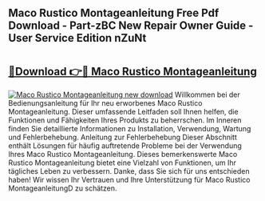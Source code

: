 ## Maco Rustico Montageanleitung Free Pdf Download - Part-zBC New Repair Owner Guide - User Service Edition nZuNt

# <h2><a href="http://df8si86.blite.top/?on=Maco+Rustico+Montageanleitung">🔗Download 👉🔴 Maco Rustico Montageanleitung</a></h2>

[![Maco Rustico Montageanleitung new download](https://i.imgur.com/lujVjoI.png)](http://df8si86.blite.top/?on=Maco+Rustico+Montageanleitung)
Willkommen bei der Bedienungsanleitung für Ihr neu erworbenes Maco Rustico Montageanleitung. Dieser umfassende Leitfaden soll Ihnen helfen, die Funktionen und Fähigkeiten Ihres Produkts zu beherrschen. Im Inneren finden Sie detaillierte Informationen zu Installation, Verwendung, Wartung und Fehlerbehebung. Anleitung zur Fehlerbehebung Dieser Abschnitt enthält Lösungen für häufig auftretende Probleme bei der Verwendung Ihres Maco Rustico Montageanleitung. Dieses bemerkenswerte Maco Rustico Montageanleitung bietet eine Vielzahl von Funktionen, um Ihr tägliches Leben zu verbessern. Danke, dass Sie sich für uns entschieden haben! Wir wissen Ihr Vertrauen und Ihre Unterstützung für Maco Rustico MontageanleitungD zu schätzen.
